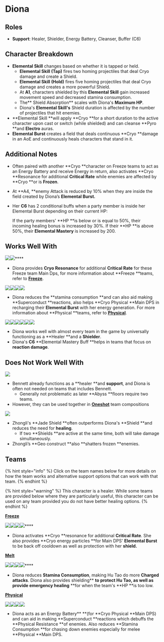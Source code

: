 # Diona

## Roles

* **Support**: Healer, Shielder, Energy Battery, Cleanser, Buffer (C6)

## **Character Breakdown**

* **Elemental Skill** changes based on whether it is tapped or held.
  * **Elemental Skill (Tap)** fires two homing projectiles that deal Cryo damage and create a Shield.
  * **Elemental Skill (Hold)** fires five homing projectiles that deal Cryo damage and creates a more powerful Shield.
  * At **A1**, characters shielded by this **Elemental Skill** gain increased movement speed and decreased stamina consumption.
  * The** Shield Absorption** scales with Diona's **Maximum HP**.
  * Diona's **Elemental Skill's** Shield duration is affected by the number of projectiles that hit enemies.
* **Elemental Skill **will apply **Cryo **for a short duration to the active character upon cast or switch (while shielded) and can cleanse **Pyro **and **Electro** auras.
* **Elemental Burst** creates a field that deals continuous **Cryo **damage in an AoE and continuously heals characters that stand in it.

## **Additional Notes**

* Often paired with another **Cryo **character on Freeze teams to act as an Energy Battery and receive Energy in return, also activates **Cryo **Resonance for additional **Critical Rate** while enemies are affected by **Cryo **or is **Frozen**.
* At **A4, **enemy Attack is reduced by 10% when they are inside the field created by Diona’s **Elemental Burst.**
*   Her **C6** has 2 conditional buffs when a party member is inside her Elemental Burst depending on their current HP:

    If the party members' **HP **is below or is equal to 50%, their incoming healing bonus is increased by 30%. If their **HP **is above 50%, their **Elemental Mastery** is increased by 200.&#x20;

## **Works Well With**

****![](../../.gitbook/assets/UI\_AvatarIcon\_Ayaka.png)****![](../../.gitbook/assets/UI\_AvatarIcon\_Ganyu.png)****

* Diona provides **Cryo Resonance** for additional **Critical Rate** for these Freeze team Main Dps, for more information about **Freeze **teams, refer to [**Freeze**](../../teams/freeze.md).

![](../../.gitbook/assets/UI\_AvatarIcon\_Razor.png)![](../../.gitbook/assets/UI\_AvatarIcon\_Eula.png)![](../../.gitbook/assets/UI\_AvatarIcon\_Keqing.png)![](../../.gitbook/assets/UI\_AvatarIcon\_Xinyan.png)

* Diona reduces the **stamina consumption **and can also aid making **Superconduct **reactions, also helps **Cryo Physical **Main DPS in recharging their **Elemental Burst** with her energy generation. For more information about **Physical **teams, refer to [**Physical**](../../teams/physical.md).

![](../../.gitbook/assets/Element\_Anemo.webp)![](../../.gitbook/assets/Element\_Cryo.webp)![](../../.gitbook/assets/Element\_Electro.webp)![](../../.gitbook/assets/Element\_Geo.webp)![](../../.gitbook/assets/Element\_Hydro.webp)![](../../.gitbook/assets/Element\_Pyro.webp)

* Diona works well with almost every team in the game by universally functioning as a **Healer **and a **Shielder**.
* Diona's **C6** **Elemental Mastery Buff **helps in teams that focus on **reaction damage**.

## **Does Not Work Well With**

****![](../../.gitbook/assets/UI\_AvatarIcon\_Bennett.png)****

* Bennett already functions as a **healer **and **support**, and Diona is often not needed on teams that includes Bennett.
  * Generally not problematic as later **Abyss **floors require two teams.
* However, they can be used together in [**Oneshot**](../../teams/oneshot.md) team compositions

![](../../.gitbook/assets/UI\_AvatarIcon\_Zhongli.png)

* Zhongli's **Jade Shield **often outperforms Diona's **Shield **and reduces the need for **healing**.
  * If two **Shields **are active at the same time, both will take damage simultaneously.
* Zhongli’s **Geo construct **also **shatters frozen **enemies.

## Teams

{% hint style="info" %}
Click on the team names below for more details on how the team works and alternative support options that can work with that team.
{% endhint %}

{% hint style="warning" %}
This character is a healer. While some teams are provided below where they are particularly useful, this character can be used on any team provided you do not have better healing options.
{% endhint %}



****[**Freeze**](../../teams/freeze.md)****

****![](../../.gitbook/assets/UI\_AvatarIcon\_Ayaka.png)****![](../../.gitbook/assets/UI\_AvatarIcon\_Mona.png)****![](../../.gitbook/assets/UI\_AvatarIcon\_Kazuha.png)****![](../../.gitbook/assets/UI\_AvatarIcon\_Diona.png)****

* Diona activates **Cryo **resonance for additional **Critical Rate**. She also provides **Cryo energy particles **for Main DPS' **Elemental Burst** to be back off cooldown as well as protection with her **shield.**

****[**Melt**](../../teams/melt.md)****

****![](../../.gitbook/assets/UI\_AvatarIcon\_Hutao.png)****![](../../.gitbook/assets/UI\_AvatarIcon\_Xingqiu.png)****![](../../.gitbook/assets/UI\_AvatarIcon\_Kaeya.png)****![](../../.gitbook/assets/UI\_AvatarIcon\_Diona.png)****

* Diona reduces **Stamina Consumption**, making Hu Tao do more **Charged attacks**. Diona also provides shielding** **to protect Hu Tao, as well as provide emergency healing** **for when the team's **HP **is too low.

****[**Physical**](../../teams/physical.md)****

![](../../.gitbook/assets/UI\_AvatarIcon\_Eula.png)![](../../.gitbook/assets/UI\_AvatarIcon\_Shougun.png)![](../../.gitbook/assets/UI\_AvatarIcon\_Rosaria.png)![](../../.gitbook/assets/UI\_AvatarIcon\_Diona.png)

* Diona acts as an Energy Battery** **(for **Cryo Physical **Main DPS) and can aid in making **Superconduct **reactions which debuffs the **Physical Resistance **of enemies. Also reduces **Stamina Consumption **for chasing down enemies especially for melee **Physical **Main DPS.
